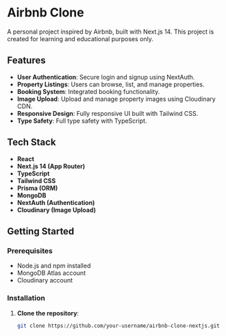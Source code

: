 # Airbnb Clone

A personal project inspired by Airbnb, built with Next.js 14. This project is created for learning and educational purposes only.

## Features
- **User Authentication**: Secure login and signup using NextAuth.
- **Property Listings**: Users can browse, list, and manage properties.
- **Booking System**: Integrated booking functionality.
- **Image Upload**: Upload and manage property images using Cloudinary CDN.
- **Responsive Design**: Fully responsive UI built with Tailwind CSS.
- **Type Safety**: Full type safety with TypeScript.

## Tech Stack
- **React**
- **Next.js 14 (App Router)**
- **TypeScript**
- **Tailwind CSS**
- **Prisma (ORM)**
- **MongoDB**
- **NextAuth (Authentication)**
- **Cloudinary (Image Upload)**

## Getting Started

### Prerequisites
- Node.js and npm installed
- MongoDB Atlas account
- Cloudinary account

### Installation
1. **Clone the repository**:
   ```bash
   git clone https://github.com/your-username/airbnb-clone-nextjs.git